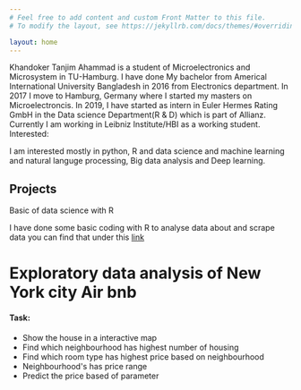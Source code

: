 ```yaml
---
# Feel free to add content and custom Front Matter to this file.
# To modify the layout, see https://jekyllrb.com/docs/themes/#overriding-theme-defaults

layout: home
---
```




Khandoker Tanjim Ahammad is a student of Microelectronics and Microsystem in TU-Hamburg. I have done My bachelor from Americal International University Bangladesh in 2016 from Electronics department. In 2017 I move to Hamburg, Germany where I started my masters on Microelectroncis. In 2019, I have started as intern in Euler Hermes Rating GmbH in the Data science Department(R & D) which is part of Allianz. Currently I am working in Leibniz Institute/HBI as a working student.
Interested:

I am interested mostly in python, R and data science and machine learning and natural languge processing, Big data analysis and Deep learning.

## Projects

Basic of data science with R

I have done some basic coding with R to analyse data about and scrape data you can find that under this [link](https://tuhhstartupengineers.github.io/ds_basics-Khandoker09/)

# Exploratory data analysis of New York city Air bnb
#### Task:
- Show the house in a interactive map
- Find which neighbourhood 	has highest number of housing 
- Find which room type has highest price based on neighbourhood 
- Neighbourhood's has price range 
- Predict the price based of parameter 


